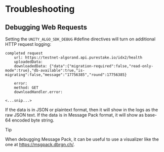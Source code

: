 # Troubleshooting

## Debugging Web Requests

Setting the `UNITY_ALGO_SDK_DEBUG` #define directives will turn on additional HTTP request logging:

```
completed request
	url: https://testnet-algorand.api.purestake.io/idx2/health
	uploadedData:
	downloadedData: {"data":{"migration-required":false,"read-only-mode":true},"db-available":true,"is-migrating":false,"message":"17756385","round":17756385}

	error:
	method: GET
	downloadHandler.error:

<...snip...>
```

If the data is in JSON or plaintext format, then it will show in the logs as the raw JSON text.
If the data is in Message Pack format, it will show as base-64 encoded byte string.

> [!Tip]
> When debugging Message Pack, it can be useful to use a visualizer like the one at https://msgpack.dbrgn.ch/.
